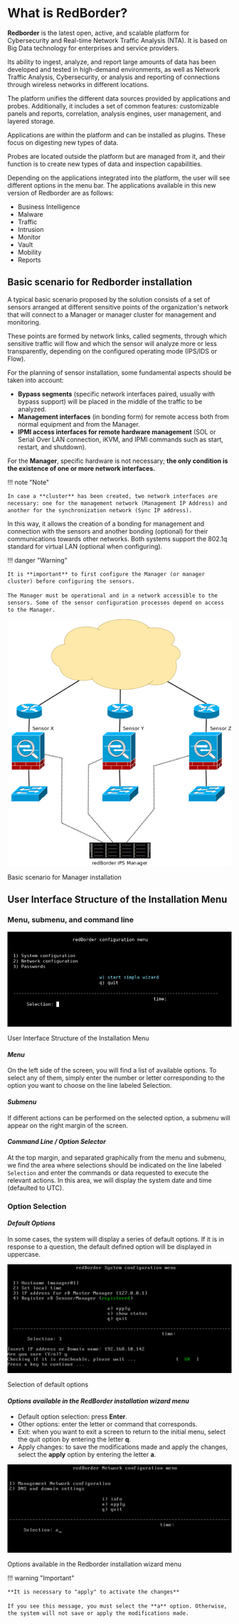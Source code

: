
# What is RedBorder?

**Redborder** is the latest open, active, and scalable platform for Cybersecurity and Real-time Network Traffic Analysis (NTA). It is based on Big Data technology for enterprises and service providers.

Its ability to ingest, analyze, and report large amounts of data has been developed and tested in high-demand environments, as well as Network Traffic Analysis, Cybersecurity, or analysis and reporting of connections through wireless networks in different locations.

The platform unifies the different data sources provided by applications and probes. Additionally, it includes a set of common features: customizable panels and reports, correlation, analysis engines, user management, and layered storage.

Applications are within the platform and can be installed as plugins. These focus on digesting new types of data.

Probes are located outside the platform but are managed from it, and their function is to create new types of data and inspection capabilities.

Depending on the applications integrated into the platform, the user will see different options in the menu bar. The applications available in this new version of Redborder are as follows:

- Business Intelligence
- Malware
- Traffic
- Intrusion
- Monitor
- Vault
- Mobility
- Reports

## Basic scenario for Redborder installation

A typical basic scenario proposed by the solution consists of a set of sensors arranged at different sensitive points of the organization's network that will connect to a Manager or manager cluster for management and monitoring.

These points are formed by network links, called segments, through which sensitive traffic will flow and which the sensor will analyze more or less transparently, depending on the configured operating mode (IPS/IDS or Flow).

For the planning of sensor installation, some fundamental aspects should be taken into account:

- **Bypass segments** (specific network interfaces paired, usually with bypass support) will be placed in the middle of the traffic to be analyzed.
- **Management interfaces** (in bonding form) for remote access both from normal equipment and from the Manager.
- **IPMI access interfaces for remote hardware management** (SOL or Serial Over LAN connection, iKVM, and IPMI commands such as start, restart, and shutdown).

For the **Manager**, specific hardware is not necessary; **the only condition is the existence of one or more network interfaces.**

!!! note "Note"

    In case a **cluster** has been created, two network interfaces are necessary: one for the management network (Management IP Address) and another for the synchronization network (Sync IP address).

In this way, it allows the creation of a bonding for management and connection with the sensors and another bonding (optional) for their communications towards other networks. Both systems support the 802.1q standard for virtual LAN (optional when configuring).

!!! danger "Warning"

    It is **important** to first configure the Manager (or manager cluster) before configuring the sensors.

    The Manager must be operational and in a network accessible to the sensors. Some of the sensor configuration processes depend on access to the Manager.

![Basic scenario for Manager installation](images/ch01_img001.png)

Basic scenario for Manager installation

## User Interface Structure of the Installation Menu

### Menu, submenu, and command line

![User Interface Structure of the Installation Menu](images/ch01_img002.png)

User Interface Structure of the Installation Menu

#### *Menu*

On the left side of the screen, you will find a list of available options. To select any of them, simply enter the number or letter corresponding to the option you want to choose on the line labeled Selection.

#### *Submenu*

If different actions can be performed on the selected option, a submenu will appear on the right margin of the screen.

#### *Command Line / Option Selector*

At the top margin, and separated graphically from the menu and submenu, we find the area where selections should be indicated on the line labeled `Selection` and enter the commands or data requested to execute the relevant actions. In this area, we will display the system date and time (defaulted to UTC).

### Option Selection

#### *Default Options*

In some cases, the system will display a series of default options. If it is in response to a question, the default defined option will be displayed in uppercase.

![Selection of default options](images/ch01_img003.png)

Selection of default options

#### *Options available in the RedBorder installation wizard menu*

- Default option selection: press **Enter**.
- Other options: enter the letter or command that corresponds.
- Exit: when you want to exit a screen to return to the initial menu, select the quit option by entering the letter **q**.
- Apply changes: to save the modifications made and apply the changes, select the **apply** option by entering the letter **a**.

![Options available in the Redborder installation wizard menu](images/ch01_img004.png)

Options available in the Redborder installation wizard menu

!!! warning "Important"

    **It is necessary to "apply" to activate the changes**

    If you see this message, you must select the **a** option. Otherwise, the system will not save or apply the modifications made.

